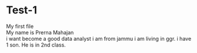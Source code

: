 # Test-1
My first file
<br>
My name is Prerna Mahajan
<br>
i want become a good data analyst
i am from jammu
i am living in ggr.
i have 1 son. 
He is in 2nd class.